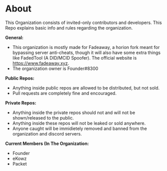 # About

This Organization consists of invited-only contributors and developers.
This Repo explains basic info and rules regarding the organization.


**General:**
* This organization is mostly made for Fadeaway, a horion fork meant for bypassing server anti-cheats, though it will also have some extra things like FadedTool (A DID/MCID Spoofer). The official website is https://www.fadeaway.xyz.
* The organization owner is Founder#8300

**Public Repos:**
* Anything inside public repos are allowed to be distributed, but not sold.
* Pull requests are completely fine and encouraged.

**Private Repos:**
* Anything inside the private repos should not and will not be shown/released to the public.
* Anything inside these repos will not be leaked or sold anywhere.
* Anyone caught will be immidietely removed and banned from the organization and discord servers.

**Current Members (In The Organization:**
* Founder
* eKowz
* Packet
